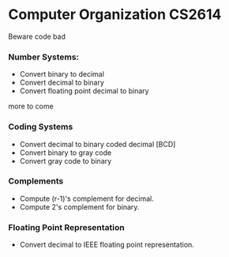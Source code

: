 # Computer Organization CS2614

Beware code bad


### Number Systems:
- Convert binary to decimal
- Convert decimal to binary
- Convert floating point decimal to binary

more to come

### Coding Systems
- Convert decimal to binary coded decimal [BCD]
- Convert binary to gray code
- Convert gray code to binary

### Complements
- Compute (r-1)'s complement for decimal.
- Compute 2's complement for binary.

### Floating Point Representation
- Convert decimal to IEEE floating point representation. 
